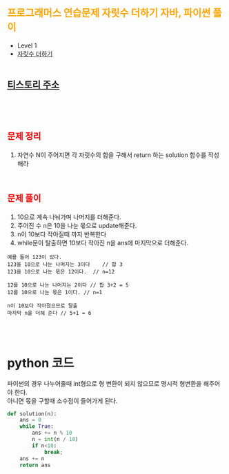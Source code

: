 # <span style="color:orange; font-size:17pt; font-weight:bold">프로그래머스 연습문제 자릿수 더하기 자바, 파이썬 풀이</span>
- Level 1
- [자릿수 더하기](https://programmers.co.kr/learn/courses/30/lessons/12931)
<br><br>

## [티스토리 주소](https://hoho325.tistory.com/)
<br><br>

# <span style="color: red; font-size:15pt">문제 정리</span>
1. 자연수 N이 주어지면 각 자릿수의 합을 구해서 return 하는 solution 함수를 작성해라
<br><br>

# <span style="color: red; font-size:15pt">문제 풀이</span>
1. 10으로 계속 나눠가며 나머지를 더해준다.
2. 주어진 수 n은 10을 나눈 몫으로 update해준다.
3. n이 10보다 작아질때 까지 반복한다
4. while문이 탈출하면 10보다 작아진 n을 ans에 마지막으로 더해준다.
```
예를 들어 123이 있다.
123을 10으로 나눈 나머지는 3이다    // 합 3
123을 10으로 나눈 몫은 12이다.  // n=12

12를 10으로 나눈 나머지는 2이다 // 합 3+2 = 5
12를 10으로 나눈 몫은 1이다. // n=1

n이 10보다 작아졌으므로 탈출
마지막 n을 더해 준다 // 5+1 = 6
```
<br><br>

# python 코드
파이썬의 경우 나누어줄때 int형으로 형 변환이 되지 않으므로 명시적 형변환을 해주어야 한다.  
아니면 몫을 구할때 소수점이 들어가게 된다.
```python
def solution(n):
    ans = 0
    while True:
        ans += n % 10
        n = int(n / 10)
        if n<10:
            break;
    ans += n
    return ans
```